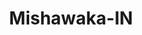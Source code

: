 ---
title: Mishawaka-IN
slug: mishawaka-in
f_state:
- cms/state/indiana.md
f_locations:
- cms/payday-loan/advance-america-3094.md
- cms/payday-loan/cashland-9126.md
- cms/payday-loan/check-into-cash-11817.md
- cms/payday-loan/check-into-cash-11856.md
- cms/payday-loan/check-into-cash-indiana-llc-13157.md
- cms/payday-loan/check-x-change-14171.md
- cms/payday-loan/checksmart-14736.md
updated-on: '2024-05-30T13:41:28.615Z'
created-on: '2024-05-30T13:41:28.615Z'
published-on: '2024-05-30T13:54:32.469Z'
f_city: Mishawaka
layout: '[city].html'
tags: city
---